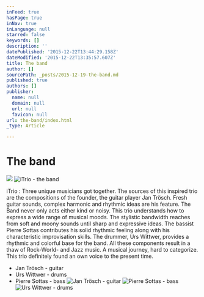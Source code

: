 ```yaml
---
inFeed: true
hasPage: true
inNav: true
inLanguage: null
starred: false
keywords: []
description: ''
datePublished: '2015-12-22T13:44:29.158Z'
dateModified: '2015-12-22T13:35:57.607Z'
title: The band
author: []
sourcePath: _posts/2015-12-19-the-band.md
published: true
authors: []
publisher:
  name: null
  domain: null
  url: null
  favicon: null
url: the-band/index.html
_type: Article

---
```

# The band
![](https://s3-us-west-2.amazonaws.com/the-grid-img/p/6dae9db6a569c772895b71b45d2c5514b1d079b5.gif)
![iTrio - the band](https://the-grid-user-content.s3-us-west-2.amazonaws.com/376df431-de72-48bb-a15b-c6c5a95e16f2.jpg)

iTrio : Three unique
musicians got together. The sources of this inspired trio are the compositions
of the founder, the guitar player Jan Trösch. Fresh guitar sounds, complex
harmonic and rhythmic ideas are his feature. The Band never only acts either
kind or noisy. This trio understands how to express a wide range of musical
moods. The stylistic bandwidth reaches from soft and moony sounds until sharp
and expressive ideas. The bassist Pierre Sottas contributes his solid rhythmic
feeling along with his characteristic improvisation skills. The drummer, Urs
Wittwer, provides a rhythmic and colorful base for the band. All these
components result in a thaw of Rock-World- and Jazz music. A musical journey,
hard to categorize. This trio definitely found an own voice to the present time.

* Jan Trösch - guitar
* Urs Wittwer - drums
* Pierre Sottas - bass
![Jan Trösch - guitar](https://the-grid-user-content.s3-us-west-2.amazonaws.com/c5879395-ef84-4426-b008-3f4d8bd81f64.jpg)
![Pierre Sottas - bass](https://the-grid-user-content.s3-us-west-2.amazonaws.com/892cf714-bb54-4748-9089-6462653bec9e.jpg)
![Urs Wittwer - drums](https://the-grid-user-content.s3-us-west-2.amazonaws.com/297beead-036c-441d-a9a2-17d69a42f14b.jpg)